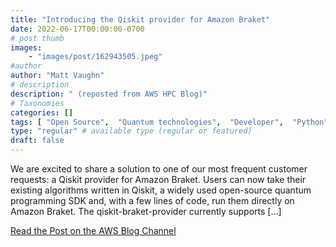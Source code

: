 ```yaml
---
title: "Introducing the Qiskit provider for Amazon Braket"
date: 2022-06-17T00:00:00-0700
# post thumb
images:
    - "images/post/162943505.jpeg"
#author
author: "Matt Vaughn"
# description
description: " (reposted from AWS HPC Blog)"
# Taxonomies
categories: []
tags: [ "Open Source",  "Quantum technologies",  "Developer",  "Python",  "Technical How-to",  "Research",  "Quantum Technologies",  "Product Launch",  "Braket",  "hpcblog", ]
type: "regular" # available type (regular or featured)
draft: false
---
```


We are excited to share a solution to one of our most frequent customer requests: a Qiskit provider for Amazon Braket. Users can now take their existing algorithms written in Qiskit, a widely used open-source quantum programming SDK and, with a few lines of code, run them directly on Amazon Braket. The qiskit-braket-provider currently supports […]

<a href="https://aws.amazon.com/blogs/quantum-computing/introducing-the-qiskit-provider-for-amazon-braket/" class="btn btn-primary btn-lg active" role="button" aria-pressed="true" style="margin-top: 8px;">Read the Post on the AWS Blog Channel</a>
